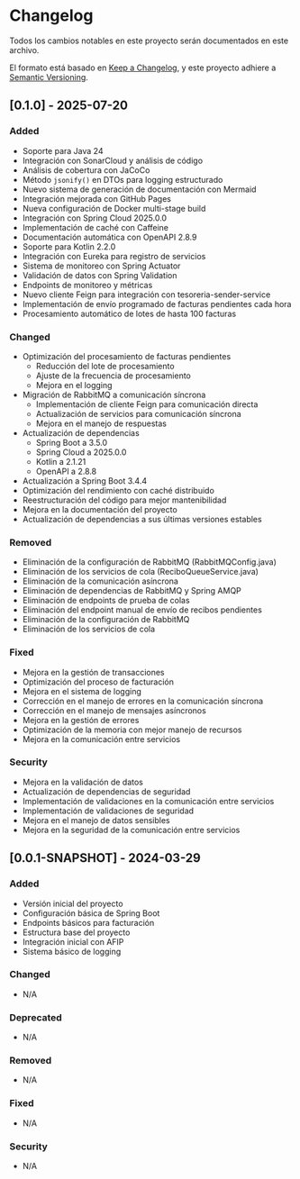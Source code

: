 # Changelog

Todos los cambios notables en este proyecto serán documentados en este archivo.

El formato está basado en [Keep a Changelog](https://keepachangelog.com/es-ES/1.0.0/),
y este proyecto adhiere a [Semantic Versioning](https://semver.org/spec/v2.0.0.html).

## [0.1.0] - 2025-07-20

### Added
- Soporte para Java 24
- Integración con SonarCloud y análisis de código
- Análisis de cobertura con JaCoCo
- Método `jsonify()` en DTOs para logging estructurado
- Nuevo sistema de generación de documentación con Mermaid
- Integración mejorada con GitHub Pages
- Nueva configuración de Docker multi-stage build
- Integración con Spring Cloud 2025.0.0
- Implementación de caché con Caffeine
- Documentación automática con OpenAPI 2.8.9
- Soporte para Kotlin 2.2.0
- Integración con Eureka para registro de servicios
- Sistema de monitoreo con Spring Actuator
- Validación de datos con Spring Validation
- Endpoints de monitoreo y métricas
- Nuevo cliente Feign para integración con tesoreria-sender-service
- Implementación de envío programado de facturas pendientes cada hora
- Procesamiento automático de lotes de hasta 100 facturas

### Changed
- Optimización del procesamiento de facturas pendientes
  - Reducción del lote de procesamiento
  - Ajuste de la frecuencia de procesamiento
  - Mejora en el logging
- Migración de RabbitMQ a comunicación síncrona
  - Implementación de cliente Feign para comunicación directa
  - Actualización de servicios para comunicación síncrona
  - Mejora en el manejo de respuestas
- Actualización de dependencias
  - Spring Boot a 3.5.0
  - Spring Cloud a 2025.0.0
  - Kotlin a 2.1.21
  - OpenAPI a 2.8.8
- Actualización a Spring Boot 3.4.4
- Optimización del rendimiento con caché distribuido
- Reestructuración del código para mejor mantenibilidad
- Mejora en la documentación del proyecto
- Actualización de dependencias a sus últimas versiones estables

### Removed
- Eliminación de la configuración de RabbitMQ (RabbitMQConfig.java)
- Eliminación de los servicios de cola (ReciboQueueService.java)
- Eliminación de la comunicación asíncrona
- Eliminación de dependencias de RabbitMQ y Spring AMQP
- Eliminación de endpoints de prueba de colas
- Eliminación del endpoint manual de envío de recibos pendientes
- Eliminación de la configuración de RabbitMQ
- Eliminación de los servicios de cola

### Fixed
- Mejora en la gestión de transacciones
- Optimización del proceso de facturación
- Mejora en el sistema de logging
- Corrección en el manejo de errores en la comunicación síncrona
- Corrección en el manejo de mensajes asíncronos
- Mejora en la gestión de errores
- Optimización de la memoria con mejor manejo de recursos
- Mejora en la comunicación entre servicios

### Security
- Mejora en la validación de datos
- Actualización de dependencias de seguridad
- Implementación de validaciones en la comunicación entre servicios
- Implementación de validaciones de seguridad
- Mejora en el manejo de datos sensibles
- Mejora en la seguridad de la comunicación entre servicios

## [0.0.1-SNAPSHOT] - 2024-03-29

### Added
- Versión inicial del proyecto
- Configuración básica de Spring Boot
- Endpoints básicos para facturación
- Estructura base del proyecto
- Integración inicial con AFIP
- Sistema básico de logging

### Changed
- N/A

### Deprecated
- N/A

### Removed
- N/A

### Fixed
- N/A

### Security
- N/A 